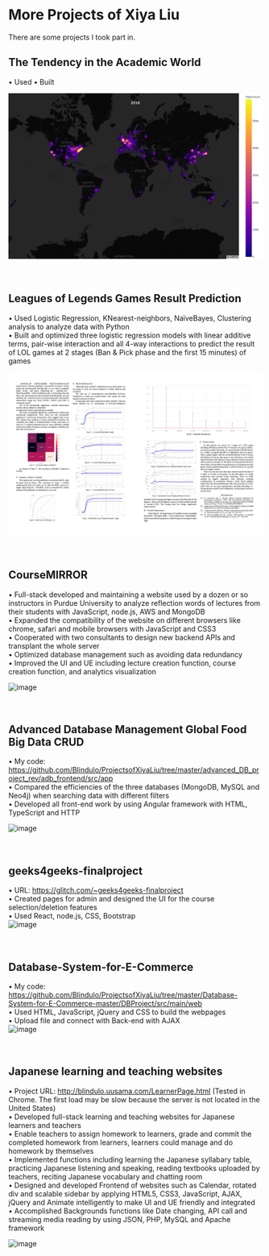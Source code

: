 # More Projects of Xiya Liu
There are some projects I took part in.
<br/>
## The Tendency in the Academic World
•	Used
•	Built



![image](https://raw.githubusercontent.com/Blindulo/MoreProjectsofXiyaLiu/master/images/dynamicMaps.gif)
<br/><br/><br/>

## Leagues of Legends Games Result Prediction
•	Used Logistic Regression, KNearest-neighbors, NaïveBayes, Clustering analysis to analyze data with Python<br/>
•	Built and optimized three logistic regression models with linear additive terms, pair-wise interaction and all 4-way interactions to predict the result of LOL games at 2 stages (Ban & Pick phase and the first 15 minutes) of games<br/>



![image](https://raw.githubusercontent.com/Blindulo/MoreProjectsofXiyaLiu/master/images/Screen%20Shot%202021-01-27%20at%205.09.04%20PM.png)
<br/><br/><br/>

## CourseMIRROR
•	Full-stack developed and maintaining a website used by a dozen or so instructors in Purdue University to analyze reflection words of lectures from their students with JavaScript, node.js, AWS and MongoDB <br/>
•	Expanded the compatibility of the website on different browsers like chrome, safari and mobile browsers with JavaScript and CSS3<br/>
•	Cooperated with two consultants to design new backend APIs and transplant the whole server<br/>
•	Optimized database management such as avoiding data redundancy <br/>
•	Improved the UI and UE including lecture creation function, course creation function, and analytics visualization<br/>


![image](https://github.com/Blindulo/ProjectsofXiyaLiu/blob/master/images/Screen%20Shot%202020-10-10%20at%2010.46.01%20PM.png)
<br/><br/><br/>
## Advanced Database Management Global Food Big Data CRUD
•	My code: https://github.com/Blindulo/ProjectsofXiyaLiu/tree/master/advanced_DB_project_rev/adb_frontend/src/app <br/>
•	Compared the efficiencies of the three databases (MongoDB, MySQL and Neo4j) when searching data with different filters <br/>
•	Developed all front-end work by using Angular framework with HTML, TypeScript and HTTP<br/>

![image](https://github.com/Blindulo/ProjectsofXiyaLiu/blob/master/images/Screen%20Shot%202020-09-10%20at%2012.19.05%20PM.png)
<br/><br/><br/>
## geeks4geeks-finalproject
•	URL: https://glitch.com/~geeks4geeks-finalproject<br/>
•	Created pages for admin and designed the UI for the course selection/deletion features<br/>
•	Used React, node.js, CSS, Bootstrap<br/>
![image](https://github.com/Blindulo/ProjectsofXiyaLiu/blob/master/images/Screen%20Shot%202020-09-10%20at%2012.07.39%20PM.png)
<br/><br/><br/>
## Database-System-for-E-Commerce
•	My code: https://github.com/Blindulo/ProjectsofXiyaLiu/tree/master/Database-System-for-E-Commerce-master/DBProject/src/main/web <br/>
•	Used HTML, JavaScript, jQuery and CSS to build the webpages<br/>
•	Upload file and connect with Back-end with AJAX<br/>
![image](https://github.com/Blindulo/ProjectsofXiyaLiu/blob/master/Database-System-for-E-Commerce-master/DBProject/Screenshots/Sort_BY.png)
<br/><br/><br/>
## Japanese learning and teaching websites
•	Project URL: http://blindulo.uusama.com/LearnerPage.html (Tested in Chrome. The first load may be slow because the server is not located in the United States)<br/>
•	Developed full-stack learning and teaching websites for Japanese learners and teachers<br/>
•	Enable teachers to assign homework to learners, grade and commit the completed homework from learners, learners could manage and do homework by themselves<br/>
•	Implemented functions including learning the Japanese syllabary table, practicing Japanese listening and speaking, reading textbooks uploaded by teachers, reciting Japanese vocabulary and chatting room<br/>
•	Designed and developed Frontend of websites such as Calendar, rotated div and scalable sidebar by applying HTML5, CSS3, JavaScript, AJAX, jQuery and Animate intelligently to make UI and UE friendly and integrated<br/>
•	Accomplished Backgrounds functions like Date changing, API call and streaming media reading by using JSON, PHP, MySQL and Apache framework<br/>

![image](https://github.com/Blindulo/ProjectsofXiyaLiu/blob/master/images/Screen%20Shot%202020-09-10%20at%2012.15.38%20PM.png)
